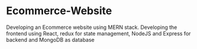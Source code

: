 # Ecommerce-Website
Developing an Ecommerce website using MERN stack. Developing the frontend using React, redux for state management, NodeJS and Express for backend and MongoDB as database
